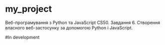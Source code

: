 # my_project
Веб-програмування з Python та JavaScript CS50. Завдання 6. Створення власного веб-застосунку за допомогою Python і JavaScript.

#In development
